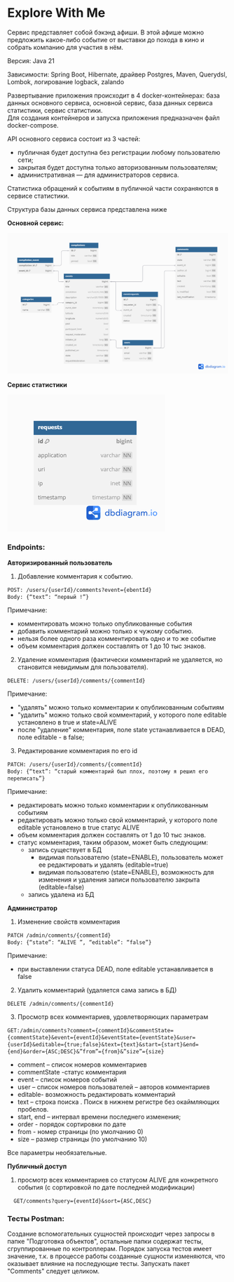 # Explore With Me

Сервис представляет собой бэкэнд афиши. В этой афише можно предложить какое-либо событие от выставки до похода в кино и собрать компанию для участия в нём.

Версия: Java 21

Зависимости: Spring Boot, Hibernate, драйвер Postgres, Maven, Querydsl, Lombok, логирование logback, zalando

Развертывание приложения происходит в 4 docker-контейнерах: база данных основного сервиса, основной сервис, база данных сервиса статистики, сервис статистики.   
Для создания контейнеров и запуска приложения предназначен файл docker-compose.

API основного сервиса состоит из 3 частей:
* публичная будет доступна без регистрации любому пользователю сети;
* закрытая будет доступна только авторизованным пользователям;
* административная — для администраторов сервиса.

Статистика обращений к событиям в публичной части сохраняются в сервисе статистики. 

Структура базы данных сервиса представлена ниже

**Основной сервис:**

![main service schema](/ewm-service/src/main/resources/schema.png)

**Сервис статистики**

![stat service schema](/statistics/service/src/main/resources/schema.png)

### Endpoints:

**Авторизированный пользователь**

  1) Добавление комментария к событию.

    POST: /users/{userId}/comments?event={ebentId}
    Body: {“text”: “первый !”}
Примечание: 
*	комментировать можно только опубликованные события
*	добавить комментарий можно только  к чужому событию.
*   нельзя более одного раза комментировать одно и то же событие
*	объем комментария должен составлять от 1 до 10 тыс знаков.

  2) Удаление комментария (фактически комментарий не удаляется, но становится невидимым для пользователя).

    DELETE: /users/{userId}/comments/{commentId}
        
Примечание:
*	"удалять" можно только комментарии к опубликованным событиям
*	"удалить" можно только свой комментарий, у которого поле editable установлено в true и state=ALIVE
*    после "удаление" комментария, поле state устанавливается в DEAD, поле editable - в false;

  3) Редактирование комментария по его id
      
    PATCH: /users/{userId}/comments/{commentId} 
    Body: {“text”: “старый комментарий был плох, поэтому я решил его переписать”}

Примечание:
*	редактировать можно только комментарии к опубликованным событиям
*	редактировать можно только свой комментарий, у которого поле editable установлено в true статус ALIVE
*	объем комментария должен составлять от 1 до 10 тыс знаков.
*   статус комментария, таким образом, может быть следующим:
    * запись существует в БД
       * видимая пользователю (state=ENABLE), пользователь может ее редактировать и удалять (editable=true)
       * видимая пользователю (state=ENABLE), возможность для изменения и удаления записи пользователю закрыта (editable=false) 
    * запись удалена из БД  


**Администратор**

  1) Изменение свойств комментария

    PATCH /admin/comments/{commentId}
    Body: {“state”: “ALIVE ”, “editable”: “false”}

  Примечание:
   * при выставлении статуса DEAD, поле editable устанавливается в false

  2) Удалить комментарий (удаляется сама запись в БД)

    DELETE /admin/comments/{commentId}

  3) Просмотр всех комментариев, удовлетворяющих параметрам

    GET:/admin/comments?comment={commentId}&commentState={commentState}&event={eventId}&eventState={eventState}&user={userId}&editable={true;false}&text={text}&start={start}&end={end}&order={ASC;DESC}&”from”={from}&”size”={size}
   *	comment – список номеров комментариев
   *	commentState -статус комментария
   *	event – список номеров событий
   *	user – список номеров пользователей – авторов комментариев
   *	editable- возможность редактировать комментарий
   *	text – строка поиска . Поиск в нижнем регистре без окаймляющих пробелов.
   *	start, end – интервал времени последнего изменения;
   *	order   - порядок сортировки по дате
   *	from  - номер страницы (по умолчанию 0)
   *	size – размер страницы (по умолчанию 10)
   
   Все параметры необязательные.

**Публичный доступ**

  1)	просмотр всех комментариев со статусом ALIVE для конкретного события (с сортировкой по дате последней модификации)
 
      GET/comments?query={eventId}&sort={ASC,DESC}

### Тесты Postman:
Создание вспомогательных сущностей происходит через запросы в папке "Подготовка объектов", остальные папки содержат тесты, сгруппированные по контроллерам.
Порядок запуска тестов имеет значение, т.к. в процессе работы созданные сущности изменяются, что оказывает влияние на последующие тесты. 
Запускать пакет "Comments" следует целиком.  